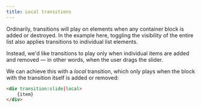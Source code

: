 ```yaml
---
title: Local transitions
---
```


Ordinarily, transitions will play on elements when any container block is added or destroyed. In the example here, toggling the visibility of the entire list also applies transitions to individual list elements.

Instead, we'd like transitions to play only when individual items are added and removed — in other words, when the user drags the slider.

We can achieve this with a *local* transition, which only plays when the block with the transition itself is added or removed:

```html
<div transition:slide|local>
	{item}
</div>
```
